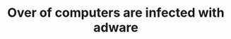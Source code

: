 ---
title: "Over of computers are infected with adware"
image: "/assets/images/blog/blog_img_16.jpg"
tag: "business"
---